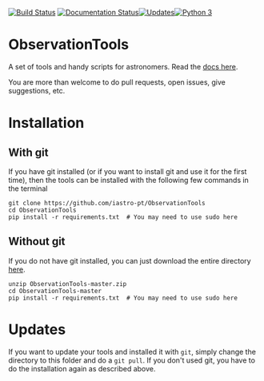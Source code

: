 [![Build Status](https://travis-ci.org/iastro-pt/ObservationTools.svg?branch=master)](https://travis-ci.org/iastro-pt/ObservationTools)
[![Documentation Status](https://readthedocs.org/projects/ia-observationtools/badge/?version=latest)](http://ia-observationtools.readthedocs.io/en/latest/?badge=latest)[![Updates](https://pyup.io/repos/github/iastro-pt/ObservationTools/shield.svg)](https://pyup.io/repos/github/iastro-pt/ObservationTools/)[![Python 3](https://pyup.io/repos/github/iastro-pt/ObservationTools/python-3-shield.svg)](https://pyup.io/repos/github/iastro-pt/ObservationTools/)

# ObservationTools

A set of tools and handy scripts for astronomers.
Read the [docs here](http://ia-observationtools.readthedocs.io/en/latest/).

You are more than welcome to do pull requests, open issues, give suggestions, etc.

# Installation

## With git
If you have git installed (or if you want to install git and use it for the first time), then the tools can be installed with the following few commands in the terminal

    git clone https://github.com/iastro-pt/ObservationTools
    cd ObservationTools
    pip install -r requirements.txt  # You may need to use sudo here
    
    
## Without git
If you do not have git installed, you can just download the entire directory [here](https://github.com/iastro-pt/ObservationTools/archive/master.zip).

    unzip ObservationTools-master.zip
    cd ObservationTools-master
    pip install -r requirements.txt  # You may need to use sudo here
    
    
# Updates
If you want to update your tools and installed it with `git`, simply change the directory to this folder and do a `git pull`.
If you don't used git, you have to do the installation again as described above.
